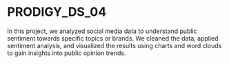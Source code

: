 # PRODIGY_DS_04
In this project, we analyzed social media data to understand public sentiment towards specific topics or brands. We cleaned the data, applied sentiment analysis, and visualized the results using charts and word clouds to gain insights into public opinion trends.
